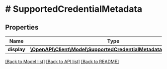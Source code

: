 # # SupportedCredentialMetadata

## Properties

| Name        | Type                                                                                                              | Description | Notes      |
| ----------- | ----------------------------------------------------------------------------------------------------------------- | ----------- | ---------- |
| **display** | [**\OpenAPI\Client\Model\SupportedCredentialMetadataDisplayInner[]**](SupportedCredentialMetadataDisplayInner.md) |             | [optional] |

[[Back to Model list]](../../README.md#models) [[Back to API list]](../../README.md#endpoints) [[Back to README]](../../README.md)
